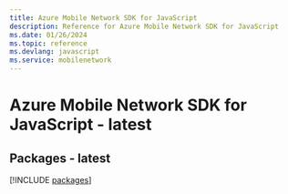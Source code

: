 ```yaml
---
title: Azure Mobile Network SDK for JavaScript
description: Reference for Azure Mobile Network SDK for JavaScript
ms.date: 01/26/2024
ms.topic: reference
ms.devlang: javascript
ms.service: mobilenetwork
---
```

# Azure Mobile Network SDK for JavaScript - latest
## Packages - latest
[!INCLUDE [packages](mobile-network-index.md)]